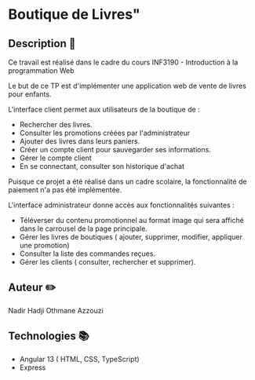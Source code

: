 # Boutique de Livres"

## Description 📑 ##

Ce travail est réalisé dans le cadre du cours INF3190 - Introduction à la programmation Web

Le but de ce TP est d'implémenter une application web de vente de livres pour enfants. 

L'interface client permet aux utilisateurs de la boutique de :

+ Rechercher des livres.
+ Consulter les promotions créées par l'administrateur 
+ Ajouter des livres dans leurs paniers. 
+ Créer un compte client pour sauvegarder ses informations.
+ Gérer le compte client 
+ En se connectant, consulter son historique d'achat

Puisque ce projet a été réalisé dans un cadre scolaire, la fonctionnalité de paiement n'a pas été implémentée. 

L'interface administrateur donne accès aux fonctionnalités suivantes : 

+ Téléverser du contenu promotionnel au format image qui sera affiché dans le carrousel de la page principale. 
+ Gérer les livres de boutiques ( ajouter, supprimer, modifier, appliquer une promotion)
+ Consulter la liste des commandes reçues.
+ Gérer les clients ( consulter, rechercher et supprimer). 

## Auteur ✏️

Nadir Hadji 
Othmane Azzouzi 

## Technologies 📚 ##

* Angular 13 ( HTML, CSS, TypeScript)
* Express
